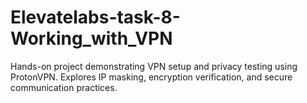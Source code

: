 # Elevatelabs-task-8-Working_with_VPN
Hands-on project demonstrating VPN setup and privacy testing using ProtonVPN. Explores IP masking, encryption verification, and secure communication practices.
